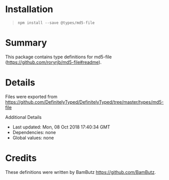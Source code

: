 # Installation
> `npm install --save @types/md5-file`

# Summary
This package contains type definitions for md5-file (https://github.com/roryrjb/md5-file#readme).

# Details
Files were exported from https://github.com/DefinitelyTyped/DefinitelyTyped/tree/master/types/md5-file

Additional Details
 * Last updated: Mon, 08 Oct 2018 17:40:34 GMT
 * Dependencies: none
 * Global values: none

# Credits
These definitions were written by BamButz <https://github.com/BamButz>.
